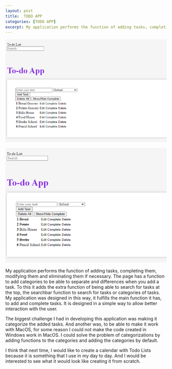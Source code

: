 ```yaml
---
layout: post
title:  TODO APP
categories: [TODO APP]
excerpt: My application performs the function of adding tasks, completing them, modifying them and eliminating them if necessary. The page has a function to add categories to be able to separate and differences when you add a task.
---
```


![](TodoAppHome.PNG)

![](TodoAppTask.PNG)

My application performs the function of adding tasks, completing them, modifying them and eliminating them if necessary. The page has a function to add categories to be able to separate and differences when you add a task. To this it adds the extra function of being able to search for tasks at the top, the searchbar function to search for tasks or categories of tasks.
My application was designed in this way, it fulfills the main function it has, to add and complete tasks. It is designed in a simple way to allow better interaction with the user.

The biggest challenge I had in developing this application was making it categorize the added tasks. And another was, to be able to make it work with MacOS, for some reason I could not make the code created in Windows work in MacOS.
I could solve the problem of categorizations by adding functions to the categories and adding the categories by default.

I think that next time, I would like to create a calendar with Todo Lists because it is something that I use in my day to day. And I would be interested to see what it would look like creating it from scratch.
